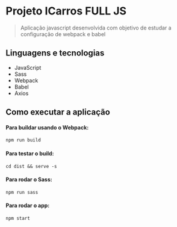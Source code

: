 # Projeto ICarros FULL JS

> Aplicação javascript desenvolvida com objetivo de estudar a configuração de webpack e babel

## Linguagens e tecnologias

- JavaScript
- Sass
- Webpack
- Babel
- Axios

## Como executar a aplicação

#### Para buildar usando o Webpack:
`npm run build`

#### Para testar o build:
`cd dist && serve -s`

#### Para rodar o Sass:
`npm run sass`

#### Para rodar o app:
`npm start`
